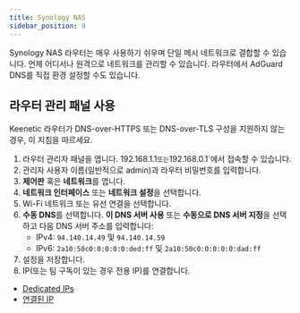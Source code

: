```yaml
---
title: Synology NAS
sidebar_position: 9
---
```


Synology NAS 라우터는 매우 사용하기 쉬우며 단일 메시 네트워크로 결합할 수 있습니다. 언제 어디서나 원격으로 네트워크를 관리할 수 있습니다. 라우터에서 AdGuard DNS를 직접 환경 설정할 수도 있습니다.

## 라우터 관리 패널 사용

Keenetic 라우터가 DNS-over-HTTPS 또는 DNS-over-TLS 구성을 지원하지 않는 경우, 이 지침을 따르세요.

1. 라우터 관리자 패널을 엽니다. 192.168.1.1`또는`192.168.0.1\`에서 접속할 수 있습니다.
2. 관리자 사용자 이름(일반적으로 admin)과 라우터 비밀번호를 입력합니다.
3. **제어판** 혹은 **네트워크**를 엽니다.
4. **네트워크 인터페이스** 또는 **네트워크 설정**을 선택합니다.
5. Wi-Fi 네트워크 또는 유선 연결을 선택합니다.
6. **수동 DNS**를 선택합니다. **이 DNS 서버 사용** 또는 **수동으로 DNS 서버 지정**을 선택하고 다음 DNS 서버 주소를 입력합니다:
   - IPv4: `94.140.14.49` 및 `94.140.14.59`
   - IPv6: `2a10:50c0:0:0:0:0:ded:ff` 및 `2a10:50c0:0:0:0:0:dad:ff`
7. 설정을 저장합니다.
8. IP(또는 팀 구독이 있는 경우 전용 IP)를 연결합니다.

- [Dedicated IPs](/private-dns/connect-devices/other-options/dedicated-ip.md)
- [연결된 IP](private-dns/connect-devices/other-options/linked-ip.md)
